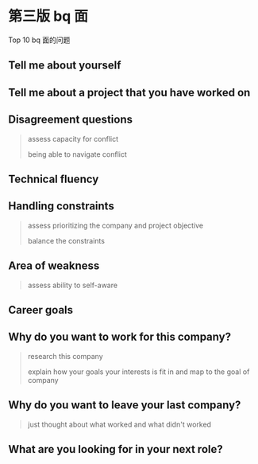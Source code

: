 # 第三版 bq 面

Top 10 bq 面的问题

## Tell me about yourself

## Tell me about a project that you have worked on

## Disagreement questions

> assess capacity for conflict
>
> being able to navigate conflict

## Technical fluency

## Handling constraints

> assess prioritizing the company and project objective
>
> balance the constraints

## Area of weakness

> assess ability to self-aware

## Career goals

## Why do you want to work for this company?

> research this company
>
> explain how your goals your interests is fit in and map to the goal of company

## Why do you want to leave your last company?

> just thought about what worked and what didn't worked

## What are you looking for in your next role?
